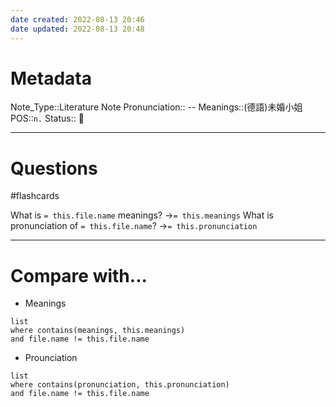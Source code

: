 ```yaml
---
date created: 2022-08-13 20:46
date updated: 2022-08-13 20:48
---
```


# Metadata

Note_Type::Literature Note
Pronunciation:: --
Meanings::(德語)未婚小姐
POS::`n.`
Status:: 👶

---

# Questions

#flashcards

What is `= this.file.name` meanings? ->`= this.meanings` <!--SR:!2022-08-20,3,230-->
What is pronunciation of `= this.file.name`? ->`= this.pronunciation` <!--SR:!2022-08-19,4,270-->

---

# Compare with...

- Meanings

```dataview
list
where contains(meanings, this.meanings)
and file.name != this.file.name
```

- Prounciation

```dataview
list
where contains(pronunciation, this.pronunciation)
and file.name != this.file.name
```
